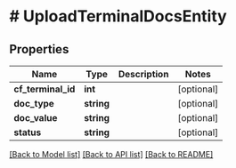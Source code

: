 # # UploadTerminalDocsEntity

## Properties

Name | Type | Description | Notes
------------ | ------------- | ------------- | -------------
**cf_terminal_id** | **int** |  | [optional]
**doc_type** | **string** |  | [optional]
**doc_value** | **string** |  | [optional]
**status** | **string** |  | [optional]

[[Back to Model list]](../../README.md#models) [[Back to API list]](../../README.md#endpoints) [[Back to README]](../../README.md)
